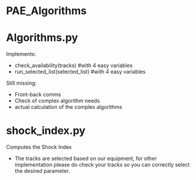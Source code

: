 # PAE_Algorithms

# Algorithms.py
Implements: 
- check_availability(tracks)        #with 4 easy variables
- run_selected_list(selected_list)  #with 4 easy variables

Still missing: 
- Front-back comms
- Check of complex algorithm needs
- actual calculation of the complex algorithms

# shock_index.py
Computes the Shock Index
- The tracks are selected based on our equipment, for other implementation please do check your tracks so you can correctly select the desired parameter.
